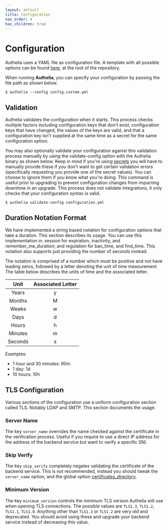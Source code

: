 ```yaml
---
layout: default
title: Configuration
nav_order: 4
has_children: true
---
```


# Configuration

Authelia uses a YAML file as configuration file. A template with all possible options can be 
found [here](https://github.com/authelia/authelia/blob/master/config.template.yml), at the root of the repository.

When running **Authelia**, you can specify your configuration by passing the file path as shown below.

```console
$ authelia --config config.custom.yml
```
 
 
## Validation

Authelia validates the configuration when it starts. This process checks multiple factors including configuration keys
that don't exist, configuration keys that have changed, the values of the keys are valid, and that a configuration
key isn't supplied at the same time as a secret for the same configuration option.

You may also optionally validate your configuration against this validation process manually by using the validate-config
option with the Authelia binary as shown below. Keep in mind if you're using [secrets](./secrets.md) you will have to 
manually provide these if you don't want to get certain validation errors (specifically requesting you provide one of 
the secret values). You can choose to ignore them if you know what you're doing. This command is useful prior to 
upgrading to prevent configuration changes from impacting downtime in an upgrade. This process does not validate
integrations, it only checks that your configuration syntax is valid.

```console
$ authelia validate-config configuration.yml
```
   
## Duration Notation Format

We have implemented a string based notation for configuration options that take a duration. This section describes its
usage. You can use this implementation in: session for expiration, inactivity, and remember_me_duration; and regulation 
for ban_time, and find_time. This notation also supports just providing the number of seconds instead.
 
The notation is comprised of a number which must be positive and not have leading zeros, followed by a letter
denoting the unit of time measurement. The table below describes the units of time and the associated letter.

|Unit   |Associated Letter|
|:-----:|:---------------:|
|Years  |y                |
|Months |M                |
|Weeks  |w                |
|Days   |d                |
|Hours  |h                |
|Minutes|m                |
|Seconds|s                |

Examples:
* 1 hour and 30 minutes: 90m
* 1 day: 1d
* 10 hours: 10h

## TLS Configuration

Various sections of the configuration use a uniform configuration section called TLS. Notably LDAP and SMTP.
This section documents the usage.

### Server Name

The key `server_name` overrides the name checked against the certificate in the verification process. Useful if you
require to use a direct IP address for the address of the backend service but want to verify a specific SNI.

### Skip Verify

The key `skip_verify` completely negates validating the certificate of the backend service. This is not recommended,
instead you should tweak the `server_name` option, and the global option [certificates_directory](./miscellaneous.md#certificates-directory).

### Minimum Version

The key `minimum_version` controls the minimum TLS version Authelia will use when opening TLS connections.
The possible values are `TLS1.3`, `TLS1.2`, `TLS1.1`, `TLS1.0`. Anything other than `TLS1.3` or `TLS1.2`
are very old and deprecated. You should avoid using these and upgrade your backend service instead of decreasing
this value.